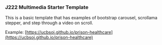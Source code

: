 ### J222 Multimedia Starter Template


This is a basic template that has examples of bootstrap carousel, scrollama stepper, and step through a video on scroll. 

Example: [https://ucbsoj.github.io/prison-healthcare](https://ucbsoj.github.io/prison-healthcare)

